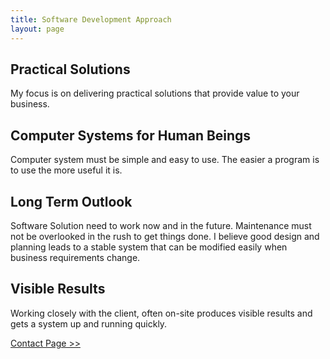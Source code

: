 ```yaml
---
title: Software Development Approach
layout: page
---
```


<h2>Practical Solutions</h2>
<p>
  My focus is on delivering practical solutions that provide value to your
  business.
</p>
<h2>Computer Systems for Human Beings</h2>
<p>
  Computer system must be simple and easy to use. The easier a program is to use
  the more useful it is.
</p>
<h2>Long Term Outlook</h2>
<p>
  Software Solution need to work now and in the future. Maintenance must not be
  overlooked in the rush to get things done. I believe good design and planning
  leads to a stable system that can be modified easily when business
  requirements change.
</p>
<h2>Visible Results</h2>
<p>
  Working closely with the client, often on-site produces visible results and
  gets a system up and running quickly.
</p>
<p>
  <a href="../../contact">Contact Page &gt;&gt;</a>
</p>
